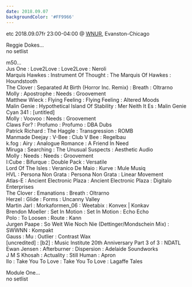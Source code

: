 ```yaml
---
date: 2018.09.07
backgroundColor: '#FF9966'
---
```


etc 2018.09.07fr 23:00-04:00 @ [WNUR](http://www.wnur.org/), Evanston-Chicago  

Reggie Dokes...  
no setlist

m50...  
Jus One : Love2Love : Love2Love : Neroli  
Marquis Hawkes : Instrument Of Thought : The Marquis Of Hawkes : Houndstooth  
The Clover : Separated At Birth (Horror Inc. Remix) : Breath : Oltrarno  
Molly : Apostrophe : Needs : Groovement  
Matthew Wieck : Flying Feeling : Flying Feeling : Altered Moods  
Malin Genie : Hypothetical Island Of Stability : Mer Neith It Es : Malin Genie  
Cyan 341 : \[untitled\]  
Molly : Voovoo : Needs : Groovement  
Claws For? : Profumo : Profumo : DBA Dubs  
Patrick Richard : The Haggle : Transgression : ROMB  
Manmade Deejay : V-Bee : Club V Bee : Regelbau  
k.fog : Airy : Analogue Romance : A Friend In Need  
Miruga : Searching : The Unusual Suspects : Aesthetic Audio  
Molly : Needs : Needs : Groovement  
I:Cube : Bifurque : Double Pack : Versatile  
Lord Of The Isles : Veranico De Maio : Kurve : Mule Musiq  
HVL : Persona Non Grata : Persona Non Grata : Linear Movement  
Atlas-E : Ancient Electronic Plaza : Ancient Electronic Plaza : Digitalo Enterprises  
The Clover : Emanations : Breath : Oltrarno  
Herzel : Glide : Forms : Uncanny Valley  
Martin Jarl : Morkaformen\_06 : Weetabix : Konvex | Konkav  
Brendon Moeller : Set In Motion : Set In Motion : Echo Echo  
Polo : To Loosen : Route : Kann  
Jurgen Paape : So Weit Wie Noch Nie (Dettinger/Mondschein Mix) : SWWNN : Kompakt  
Gauss : Mu : Outlier : Contrast Wax  
\[uncredited\] : \[b2\] : Music Institute 20th Anniversary Part 3 of 3 : NDATL  
Ewan Jensen : Afterburner : Dispersion : Adelaide Soundworks  
J M S Khosah : Actuality : Still Human : Apron  
Ilo : Take You To Love : Take You To Love : Lagaffe Tales  

Module One...  
no setlist